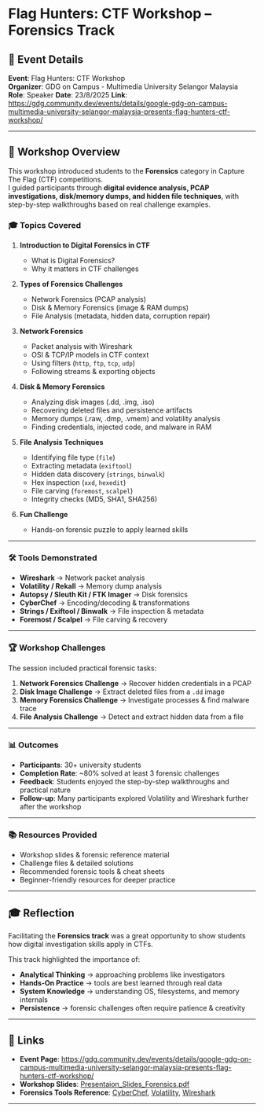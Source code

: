 # Flag Hunters: CTF Workshop – Forensics Track

## 📌 Event Details

**Event**: Flag Hunters: CTF Workshop  
**Organizer**: GDG on Campus - Multimedia University Selangor Malaysia  
**Role**: Speaker
**Date**: 23/8/2025
**Link**: https://gdg.community.dev/events/details/google-gdg-on-campus-multimedia-university-selangor-malaysia-presents-flag-hunters-ctf-workshop/

---

## 🎯 Workshop Overview

This workshop introduced students to the **Forensics** category in Capture The Flag (CTF) competitions.  
I guided participants through **digital evidence analysis, PCAP investigations, disk/memory dumps, and hidden file techniques**, with step-by-step walkthroughs based on real challenge examples.

### 🎓 Topics Covered

1. **Introduction to Digital Forensics in CTF**  
   - What is Digital Forensics?  
   - Why it matters in CTF challenges  

2. **Types of Forensics Challenges**  
   - Network Forensics (PCAP analysis)  
   - Disk & Memory Forensics (image & RAM dumps)  
   - File Analysis (metadata, hidden data, corruption repair)  

3. **Network Forensics**  
   - Packet analysis with Wireshark  
   - OSI & TCP/IP models in CTF context  
   - Using filters (`http`, `ftp`, `tcp`, `udp`)  
   - Following streams & exporting objects  

4. **Disk & Memory Forensics**  
   - Analyzing disk images (.dd, .img, .iso)  
   - Recovering deleted files and persistence artifacts  
   - Memory dumps (.raw, .dmp, .vmem) and volatility analysis  
   - Finding credentials, injected code, and malware in RAM  

5. **File Analysis Techniques**  
   - Identifying file type (`file`)  
   - Extracting metadata (`exiftool`)  
   - Hidden data discovery (`strings`, `binwalk`)  
   - Hex inspection (`xxd`, `hexedit`)  
   - File carving (`foremost`, `scalpel`)  
   - Integrity checks (MD5, SHA1, SHA256)  

6. **Fun Challenge**  
   - Hands-on forensic puzzle to apply learned skills  

---

### 🛠️ Tools Demonstrated

- **Wireshark** → Network packet analysis  
- **Volatility / Rekall** → Memory dump analysis  
- **Autopsy / Sleuth Kit / FTK Imager** → Disk forensics  
- **CyberChef** → Encoding/decoding & transformations  
- **Strings / Exiftool / Binwalk** → File inspection & metadata  
- **Foremost / Scalpel** → File carving & recovery  

---

### 🏆 Workshop Challenges

The session included practical forensic tasks:

1. **Network Forensics Challenge** → Recover hidden credentials in a PCAP  
2. **Disk Image Challenge** → Extract deleted files from a `.dd` image  
3. **Memory Forensics Challenge** → Investigate processes & find malware trace  
4. **File Analysis Challenge** → Detect and extract hidden data from a file  

---

### 📊 Outcomes

- **Participants**: 30+ university students  
- **Completion Rate**: ~80% solved at least 3 forensic challenges  
- **Feedback**: Students enjoyed the step-by-step walkthroughs and practical nature  
- **Follow-up**: Many participants explored Volatility and Wireshark further after the workshop  

---

### 📚 Resources Provided

- Workshop slides & forensic reference material  
- Challenge files & detailed solutions  
- Recommended forensic tools & cheat sheets  
- Beginner-friendly resources for deeper practice  

---

## 🎓 Reflection

Facilitating the **Forensics track** was a great opportunity to show students how digital investigation skills apply in CTFs.  

This track highlighted the importance of:  
- **Analytical Thinking** → approaching problems like investigators  
- **Hands-On Practice** → tools are best learned through real data  
- **System Knowledge** → understanding OS, filesystems, and memory internals  
- **Persistence** → forensic challenges often require patience & creativity  

---

## 🔗 Links

- **Event Page**: https://gdg.community.dev/events/details/google-gdg-on-campus-multimedia-university-selangor-malaysia-presents-flag-hunters-ctf-workshop/  
- **Workshop Slides**: [Presentaion_Slides_Forensics.pdf](/Presentaion_Slides_Forensics.pdf)  
- **Forensics Tools Reference**: [CyberChef](https://gchq.github.io/CyberChef/), [Volatility](https://github.com/volatilityfoundation/volatility), [Wireshark](https://www.wireshark.org/)  

---
